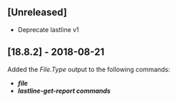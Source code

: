 ## [Unreleased]
  - Deprecate lastline v1
  
## [18.8.2] - 2018-08-21
Added the *File.Type* output to the following commands:
  - ***file***
  - ***lastline-get-report commands***

